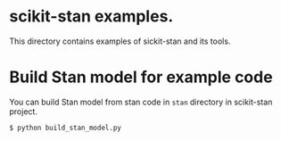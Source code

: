 # scikit-stan examples.
This directory contains examples of sickit-stan and its tools.

# Build Stan model for example code

You can build Stan model from stan code in `stan` directory in scikit-stan project.

```bash
$ python build_stan_model.py
```
